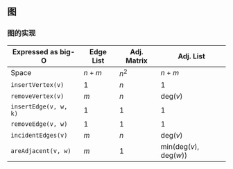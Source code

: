 ## 图

### 图的实现

| Expressed as big-O    | Edge List | Adj. Matrix | Adj. List                                        |
| --------------------- | --------- | ----------- | ------------------------------------------------ |
| Space                 | $n+m$     | $n^2$       | $n+m$                                            |
| `insertVertex(v)`     | $1$       | $n$         | $1$                                              |
| `removeVertex(v)`     | $m$       | $n$         | $\mathrm{deg}(v)$                                |
| `insertEdge(v, w, k)` | $1$       | $1$         | $1$                                              |
| `removeEdge(v, w)`    | $1$       | $1$         | $1$                                              |
| `incidentEdges(v)`    | $m$       | $n$         | $\mathrm{deg}(v)$                                |
| `areAdjacent(v, w)`   | $m$       | $1$         | $\mathrm{min}(\mathrm{deg}(v), \mathrm{deg}(w))$ |
